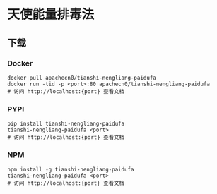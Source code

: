 # 天使能量排毒法

## 下载

### Docker

```
docker pull apachecn0/tianshi-nengliang-paidufa
docker run -tid -p <port>:80 apachecn0/tianshi-nengliang-paidufa
# 访问 http://localhost:{port} 查看文档
```

### PYPI

```
pip install tianshi-nengliang-paidufa
tianshi-nengliang-paidufa <port>
# 访问 http://localhost:{port} 查看文档
```

### NPM

```
npm install -g tianshi-nengliang-paidufa
tianshi-nengliang-paidufa <port>
# 访问 http://localhost:{port} 查看文档
```